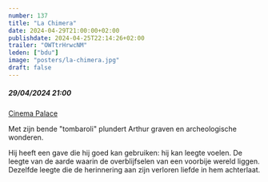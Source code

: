 ```yaml
---
number: 137
title: "La Chimera"
date: 2024-04-29T21:00:00+02:00
publishdate: 2024-04-25T22:14:26+02:00
trailer: "OWTtrHrwcNM"
leden: ["bdu"]
image: "posters/la-chimera.jpg"
draft: false
---
```


##### 29/04/2024 21:00

[Cinema Palace](https://cinema-palace.be/nl/film/la-chimera)

Met zijn bende "tombaroli" plundert Arthur graven en archeologische wonderen.
<!--more-->
Hij heeft een gave die hij goed kan gebruiken: hij kan leegte voelen. De leegte
van de aarde waarin de overblijfselen van een voorbije wereld liggen.
Dezelfde leegte die de herinnering aan zijn verloren liefde in hem achterlaat.
